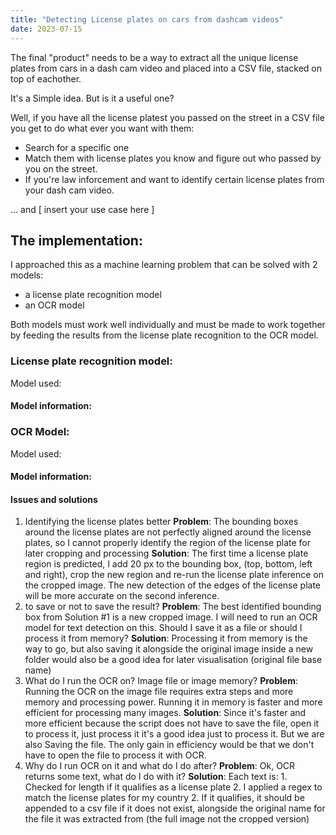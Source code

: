 ```yaml
---
title: "Detecting License plates on cars from dashcam videos"
date: 2023-07-15
---
```


The final "product" needs to be a way to extract all the unique license plates from cars in a dash cam video and placed into a CSV file, stacked on top of eachother.

It's a Simple idea. But is it a useful one?

Well, if you have all the license platest you passed on the street in a CSV file you get to do what ever you want with them:

- Search for a specific one
- Match them with license plates you know and figure out who passed by you on the street.
- If you're law inforcement and want to identify certain license plates from your dash cam video.

... and [ insert your use case here ]

## The implementation:

I approached this as a machine learning problem that can be solved with 2 models:

- a license plate recognition model
- an OCR model

Both models must work well individually and must be made to work together by feeding the results from the license plate recognition to the OCR model.

### License plate recognition model:

Model used:

#### Model information:

### OCR Model:

Model used:

#### Model information:

#### Issues and solutions

1. Identifying the license plates better
    **Problem**:
        The bounding boxes around the license plates are not perfectly aligned around the license plates, so I cannot properly identify the region of the license plate for later cropping and processing
    **Solution**:
        The first time a license plate region is predicted, I add 20 px to the bounding box, (top, bottom, left and right), crop the new region and re-run the license plate inference on the cropped image. The new detection of the edges of the license plate will be more accurate on the second inference.
2. to save or not to save the result?
    **Problem**:
        The best identified bounding box from Solution #1 is a new cropped image. I will need to run an OCR model for text detection on this. Should I save it as a file or should I process it from memory?
    **Solution**:
        Processing it from memory is the way to go, but also saving it alongside the original image inside a new folder would also be a good idea for later visualisation (original file base name)
3. What do I run the OCR on? Image file or image memory?
    **Problem**: 
        Running the OCR on the image file requires extra steps and more memory and processing power. Running it in memory is faster and more efficient for processing many images.
    **Solution**: 
        Since it's faster and more efficient because the script does not have to save the file, open it to process it, just process it it's a good idea just to process it. But we are also Saving the file. The only gain in efficiency would be that we don't have to open the file to process it with OCR.
4. Why do I run OCR on it and what do I do after?
    **Problem**:
        Ok, OCR returns some text, what do I do with it?
    **Solution**:
        Each text is: 
            1. Checked for length if it qualifies as a license plate 
            2. I applied a regex to match the license plates for my country
            2. If it qualifies, it should be appended to a csv file if it does not exist, alongside the original name for the file it was extracted from (the full image not the cropped version)




